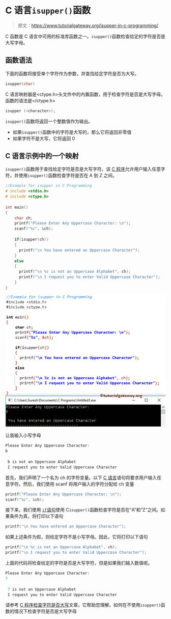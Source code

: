 # C 语言`isupper()`函数

> 原文：<https://www.tutorialgateway.org/isupper-in-c-programming/>

C 函数是 C 语言中可用的标准库函数之一。`isupper()`函数检查给定的字符是否是大写字母。

## 函数语法

下面的函数将接受单个字符作为参数，并查找给定字符是否为大写。

```c
isupper(char)
```

C 语言映射器是<ctype.h>头文件中的内置函数，用于检查字符是否是大写字母。函数的语法是</ctype.h>

```c
isupper (<character>);
```

`isupper()`函数将返回一个整数值作为输出。

*   如果`isupper()`函数中的字符是大写的，那么它将返回非零值
*   如果字符不是大写，它将返回 0

## C 语言示例中的一个映射

`isupper()`函数用于查找给定字符是否是大写字符。该 [C 程序](https://www.tutorialgateway.org/c-programming-examples/)允许用户输入任意字符，并使用`isupper()`函数检查字符是否在 A 到 Z 之间。

```c
//Example for isupper in C Programming
# include <stdio.h>
# include <ctype.h>

int main()
{
    char ch;
    printf("Please Enter Any Uppercase Character: \n");
    scanf("%c", &ch);

    if(isupper(ch))
    {
      printf("\n You have entered an Uppercase Character");         
    }
    else
    {
      printf("\n %c is not an Uppercase Alphabet", ch);
      printf("\n I request you to enter Valid Uppercase Character");	
    }
}
```

![isupper in C Programming 1](img/d660fd5adeb76c265ac25b8b453c7a05.png)

让我输入小写字母

```c
Please Enter Any Uppercase Character: 
b

 b is not an Uppercase Alphabet
 I request you to enter Valid Uppercase Character
```

首先，我们声明了一个名为 ch 的字符变量。以下 [C 语言](https://www.tutorialgateway.org/c-programming/)语句将要求用户输入任意字符。然后，我们使用 scanf 将用户输入的字符分配给 ch 变量

```c
printf("Please Enter Any Uppercase Character: \n");
scanf("%c", &ch);
```

接下来，我们使用 [`if`语句](https://www.tutorialgateway.org/if-statement-in-c/)使用 C`isupper()`函数检查字符是否在“A”和“Z”之间。如果条件为真，将打印以下语句

```c
printf("\n You have entered an Uppercase Character");
```

如果上述条件为假，则给定字符不是小写字母。因此，它将打印以下语句

```c
printf("\n %c is not an Uppercase Alphabet", ch);
printf("\n I request you to enter Valid Uppercase Character");
```

上面的代码将检查给定的字符是否是大写字符，但是如果我们输入数值呢。

```c
Please Enter Any Uppercase Character: 
7

 7 is not an Uppercase Alphabet
 I request you to enter Valid Uppercase Character
```

请参考 [C 程序检查字符是否大写](https://www.tutorialgateway.org/c-program-to-check-whether-character-is-uppercase-or-not/)文章。它帮助您理解，如何在不使用`isupper()`函数的情况下检查字符是否是大写字母